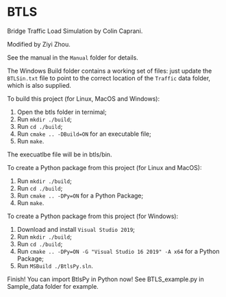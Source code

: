 # BTLS
Bridge Traffic Load Simulation by Colin Caprani.

Modified by Ziyi Zhou. 

See the manual in the `Manual` folder for details.

The Windows Build folder contains a working set of files: just update the `BTLSin.txt` file to point to the correct location of the `Traffic` data folder, which is also supplied.

To build this project (for Linux, MacOS and Windows): 
1. Open the btls folder in ternimal; 
2. Run `mkdir ./build`; 
3. Run `cd ./build`; 
4. Run `cmake .. -DBuild=ON` for an executable file;
5. Run `make`. 

The execuatlbe file will be in btls/bin.

To create a Python package from this project (for Linux and MacOS): 
1. Run `mkdir ./build`; 
2. Run `cd ./build`; 
3. Run `cmake .. -DPy=ON` for a Python Package; 
4. Run `make`. 

To create a Python package from this project (for Windows): 
1. Download and install `Visual Studio 2019`;
2. Run `mkdir ./build`; 
3. Run `cd ./build`; 
4. Run `cmake .. -DPy=ON -G "Visual Studio 16 2019" -A x64` for a Python Package; 
5. Run `MSBuild ./BtlsPy.sln`. 

Finish! You can import BtlsPy in Python now! See BTLS_example.py in Sample_data folder for example. 
